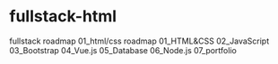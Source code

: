 # fullstack-html
fullstack roadmap 01_html/css
roadmap 
01_HTML&CSS
02_JavaScript
03_Bootstrap
04_Vue.js
05_Database
06_Node.js
07_portfolio
